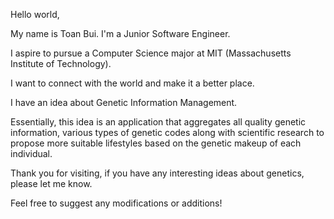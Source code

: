 Hello world,

My name is Toan Bui. I'm a Junior Software Engineer.

I aspire to pursue a Computer Science major at MIT (Massachusetts Institute of Technology).

I want to connect with the world and make it a better place.

I have an idea about Genetic Information Management.

Essentially, this idea is an application that aggregates all quality genetic information, various types of genetic codes along with scientific research to propose more suitable lifestyles based on the genetic makeup of each individual.

Thank you for visiting, if you have any interesting ideas about genetics, please let me know.

Feel free to suggest any modifications or additions!
